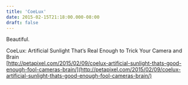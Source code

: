 ```yaml
---
title: 'CoeLux'
date: 2015-02-15T21:18:00.000-08:00
draft: false
---
```


Beautiful.  
  
CoeLux: Artificial Sunlight That’s Real Enough to Trick Your Camera and Brain  
[http://petapixel.com/2015/02/09/coelux-artificial-sunlight-thats-good-enough-fool-cameras-brain/](http://petapixel.com/2015/02/09/coelux-artificial-sunlight-thats-good-enough-fool-cameras-brain/)
